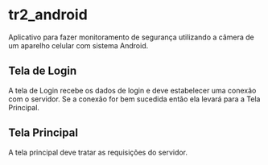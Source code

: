# tr2_android
Aplicativo para fazer monitoramento de segurança utilizando a câmera de um aparelho celular com sistema Android.

## Tela de Login
A tela de Login recebe os dados de login e deve estabelecer uma conexão com o servidor. Se a conexão for bem sucedida então ela levará para a Tela Principal.

## Tela Principal
A tela principal deve tratar as requisições do servidor.
